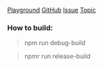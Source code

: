 [Playground](https://plnkr.co/edit/eKPfohFnoKQUwyos?preview)
[GitHub](https://github.com/8Observer8/using-phaser3-with-requirejs-typescript)
[Issue](https://github.com/photonstorm/phaser/issues/5205)
[Topic](https://phaser.discourse.group/t/using-phaser-3-with-typescript-requirejs-library-and-amd-module-system/6845)

### How to build:

> npm run debug-build

> npmr run release-build